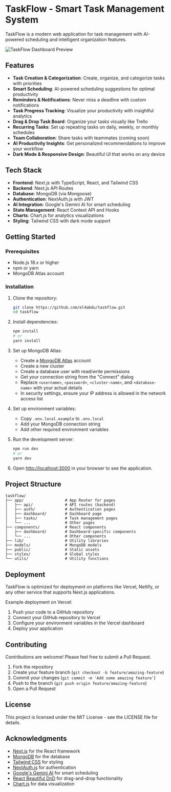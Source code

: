 # TaskFlow - Smart Task Management System

TaskFlow is a modern web application for task management with AI-powered scheduling and intelligent organization features.

![TaskFlow Dashboard Preview](https://images.unsplash.com/photo-1611224885990-ab7363d1f2a9?ixlib=rb-4.0.3&ixid=MnwxMjA3fDB8MHxwaG90by1wYWdlfHx8fGVufDB8fHx8&auto=format&fit=crop&w=1170&q=80)

## Features

- **Task Creation & Categorization**: Create, organize, and categorize tasks with priorities
- **Smart Scheduling**: AI-powered scheduling suggestions for optimal productivity
- **Reminders & Notifications**: Never miss a deadline with custom notifications
- **Task Progress Tracking**: Visualize your productivity with insightful analytics
- **Drag & Drop Task Board**: Organize your tasks visually like Trello
- **Recurring Tasks**: Set up repeating tasks on daily, weekly, or monthly schedules
- **Team Collaboration**: Share tasks with teammates (coming soon)
- **AI Productivity Insights**: Get personalized recommendations to improve your workflow
- **Dark Mode & Responsive Design**: Beautiful UI that works on any device

## Tech Stack

- **Frontend**: Next.js with TypeScript, React, and Tailwind CSS
- **Backend**: Next.js API Routes
- **Database**: MongoDB (via Mongoose)
- **Authentication**: NextAuth.js with JWT
- **AI Integration**: Google's Gemini AI for smart scheduling
- **State Management**: React Context API and Hooks
- **Charts**: Chart.js for analytics visualizations
- **Styling**: Tailwind CSS with dark mode support

## Getting Started

### Prerequisites

- Node.js 18.x or higher
- npm or yarn
- MongoDB Atlas account

### Installation

1. Clone the repository:
   ```bash
   git clone https://github.com/el4abdu/taskflow.git
   cd taskflow
   ```

2. Install dependencies:
   ```bash
   npm install
   # or
   yarn install
   ```

3. Set up MongoDB Atlas:
   - Create a [MongoDB Atlas](https://www.mongodb.com/cloud/atlas/register) account
   - Create a new cluster
   - Create a database user with read/write permissions
   - Get your connection string from the "Connect" dialog
   - Replace `<username>`, `<password>`, `<cluster-name>`, and `<database-name>` with your actual details
   - In security settings, ensure your IP address is allowed in the network access list

4. Set up environment variables:
   - Copy `.env.local.example` to `.env.local`
   - Add your MongoDB connection string
   - Add other required environment variables

5. Run the development server:
   ```bash
   npm run dev
   # or
   yarn dev
   ```

6. Open [http://localhost:3000](http://localhost:3000) in your browser to see the application.

## Project Structure

```
taskflow/
├── app/                  # App Router for pages
│   ├── api/              # API routes (backend)
│   ├── auth/             # Authentication pages
│   ├── dashboard/        # Dashboard page
│   ├── tasks/            # Task management pages
│   └── ...               # Other pages
├── components/           # React components
│   ├── dashboard/        # Dashboard-specific components
│   └── ...               # Other components
├── lib/                  # Utility libraries
├── models/               # MongoDB models
├── public/               # Static assets
├── styles/               # Global styles
└── utils/                # Utility functions
```

## Deployment

TaskFlow is optimized for deployment on platforms like Vercel, Netlify, or any other service that supports Next.js applications.

Example deployment on Vercel:

1. Push your code to a GitHub repository
2. Connect your GitHub repository to Vercel
3. Configure your environment variables in the Vercel dashboard
4. Deploy your application

## Contributing

Contributions are welcome! Please feel free to submit a Pull Request.

1. Fork the repository
2. Create your feature branch (`git checkout -b feature/amazing-feature`)
3. Commit your changes (`git commit -m 'Add some amazing feature'`)
4. Push to the branch (`git push origin feature/amazing-feature`)
5. Open a Pull Request

## License

This project is licensed under the MIT License - see the LICENSE file for details.

## Acknowledgments

- [Next.js](https://nextjs.org/) for the React framework
- [MongoDB](https://www.mongodb.com/) for the database
- [Tailwind CSS](https://tailwindcss.com/) for styling
- [NextAuth.js](https://next-auth.js.org/) for authentication
- [Google's Gemini AI](https://ai.google.dev/) for smart scheduling
- [React Beautiful DnD](https://github.com/atlassian/react-beautiful-dnd) for drag-and-drop functionality
- [Chart.js](https://www.chartjs.org/) for data visualization